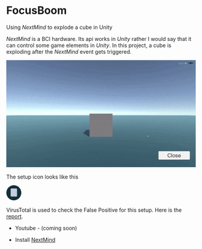 # FocusBoom
Using _NextMind_ to explode a cube in Unity

_NextMind_ is a BCI hardware. Its api works in _Unity_ rather I would say that it can control some game elements in _Unity_. In this project, a cube is exploding after 
the _NextMind_ event gets triggered.

![Game](https://github.com/solothinker/FocusBoom/blob/main/Data/boom.gif)

The setup icon looks like this

<img src="https://github.com/solothinker/FocusBoom/blob/main/Data/Boom.png" width="40" height="40" />

VirusTotal is used to check the False Positive for this setup. Here is the [report](https://www.virustotal.com/gui/file/a89571700d80d78093c3379ecf783f5b15591a008befef0599c38850dcae27af?nocache=1).

* Youtube - (coming soon)

* Install [NextMind](https://www.next-mind.com/documentation/unity-sdk/tutorials/01-setting-up-environment/)



